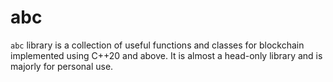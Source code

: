 # abc
`abc` library is a collection of useful functions and classes for blockchain implemented using C++20 and above. It is almost a head-only library and is majorly for personal use.